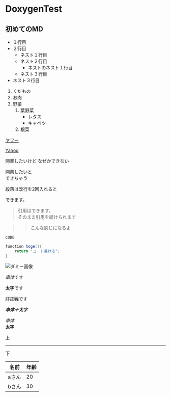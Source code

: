 # DoxygenTest


## 初めてのMD

- １行目
- ２行目
    - ネスト１行目
    - ネスト２行目
        - ネストのネスト１行目
    - ネスト３行目
- ネスト３行目

1. くだもの
1. お肉
1. 野菜
    1. 葉野菜
        - レタス
        - キャベツ
    1. 根菜

[yahoo]:https://www.youtube.com/

[ヤフー][yahoo]

[Yahoo][yahoo]

開業したいけど
なぜかできない

開業したいと  
できちゃう

段落は改行を2回入れると

できます。

> 引用はできます。  
> そのまま引用を続けられます

>> こんな感じになるよ

`CODE`

```java
function hoge(){
    return "コード書ける";
}
```

![ダミー画像](https://placehold.jp/150x150.jpg)

*車体*です

**太字**です

~~訂正戦~~です

***車体＋太字***

_車体_  
__太字__


上
***
下

名前|年齢
-----|-----
aさん|20
bさん|30
